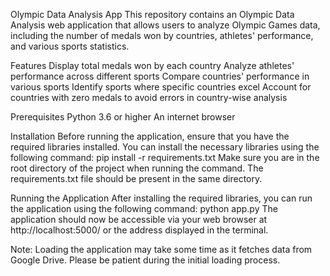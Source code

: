 Olympic Data Analysis App
This repository contains an Olympic Data Analysis web application that allows users to analyze Olympic Games data, including the number of medals won by countries, athletes' performance, and various sports statistics.

Features
Display total medals won by each country
Analyze athletes' performance across different sports
Compare countries' performance in various sports
Identify sports where specific countries excel
Account for countries with zero medals to avoid errors in country-wise analysis


Prerequisites
Python 3.6 or higher
An internet browser


Installation
Before running the application, ensure that you have the required libraries installed. You can install the necessary libraries using the following command:
pip install -r requirements.txt
Make sure you are in the root directory of the project when running the command. The requirements.txt file should be present in the same directory.


Running the Application
After installing the required libraries, you can run the application using the following command:
python app.py
The application should now be accessible via your web browser at http://localhost:5000/ or the address displayed in the terminal.

Note: Loading the application may take some time as it fetches data from Google Drive. Please be patient during the initial loading process.
